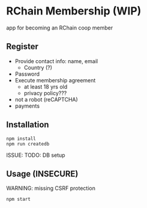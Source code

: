 # RChain Membership (WIP)

app for becoming an RChain coop member


## Register

  - Provide contact info: name, email
    - Country (?)
  - Password
  - Execute membership agreement
    - at least 18 yrs old
    - privacy policy???
  - not a robot (reCAPTCHA)
  - payments


## Installation

```
npm install
npm run createdb
```

ISSUE: TODO: DB setup


## Usage (INSECURE)

WARNING: missing CSRF protection

```
npm start
```

